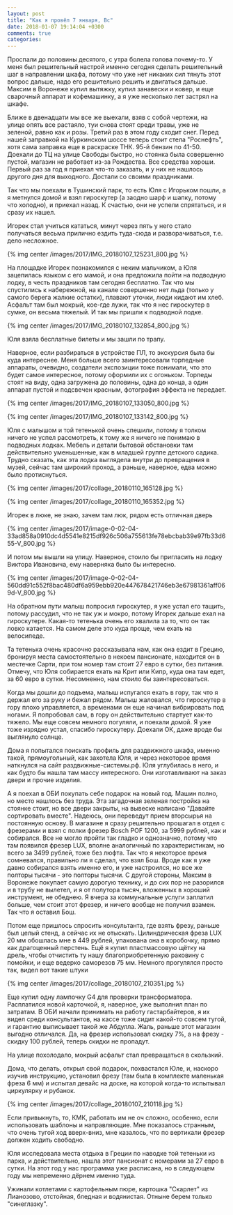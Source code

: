 ```yaml
---
layout: post
title: "Как я провёл 7 января, Вс"
date: 2018-01-07 19:14:04 +0300
comments: true
categories: 
---
```

Проспали до половины десятого, с утра болела голова почему-то. У меня был решительный настрой именно сегодня сделать решительный шаг в направлении шкафа, потому что уже нет никаких сил тянуть этот вопрос дальше, надо его решительно решить и двигаться дальше. Максим в Воронеже купил вытяжку, купил занавески и ковер, и еще сварочный аппарат и кофемашинку, а я уже несколько лет застрял на шкафе.

Ближе в двенадцати мы все же выехали, взяв с собой чертежи, на улице опять все растаяло, туи снова стоят среди травы, уже не зеленой, равно как и розы. Третий раз в этом году сходит снег. Перед нашей заправкой на Куркинском шоссе теперь стоит стела "Роснефть", хотя сама заправка еще в раскраске ТНК. 95-й бензин по 41-50. Доехали до ТЦ на улице Свободы быстро, но стоянка была совершенно пустой, магазин не работает из-за Рождества. Все средства хороши. Первый раз за год я приехал что-то заказать, и у них не нашлось другого дня для выходного. Достали со своими праздниками. 

Так что мы поехали в Тушинский парк, то есть Юля с Игорьком пошли, а я метнулся домой и взял гироскутер (а заодно шарф и шапку, потому что холодно), и приехал назад. К счастью, они не успели спрятаться, и я сразу их нашел. 

Игорек стал учиться кататься, минут через пять у него стало получаться весьма прилично ездить туда-сюда и разворачиваться, т.е. дело несложное.

{% img center /images/2017/IMG_20180107_125231_800.jpg %}

На площадке Игорек познакомился с неким мальчиком, а Юля зацепилась языком с его мамой, и она предложила пойти на подводную лодку, в честь праздников там сегодня бесплатно. Так что мы спустились к набережной, на канале совершенно нет льда (только у самого берега жалкие остатки), плавают уточки, люди кидают им хлеб. Асфальт там был мокрый, кое-где лужи, так что я нес гироскутер в сумке, он весьма тяжелый. И так мы пришли к подводной лодке.

{% img center /images/2017/IMG_20180107_132854_800.jpg %}

Юля взяла бесплатные билеты и мы зашли по трапу. 

Наверное, если разбираться в устройстве ПЛ, то экскурсия была бы куда интереснее. Меня больше всего заинтересовали торпедные аппараты, очевидно, создатели экспозиции тоже понимали, что это будет самое интересное, потому оформили их с огоньком. Торпеды стоят на виду, одна загружена до половины, одна до конца, а один аппарат пустой и подсвечен красным, фотография эффекта не передает.

{% img center /images/2017/IMG_20180107_133050_800.jpg %}

{% img center /images/2017/IMG_20180107_133142_800.jpg %}

Юля с малышом и той тетенькой очень спешили, потому я толком ничего не успел рассмотреть, к тому же я ничего не понимаю в подводных лодках. Мебель и детали бытовой обстановки там действительно уменьшенные, как в младшей группе детского садика. Трудно сказать, как эта лодка выглядела внутри до превращения в музей, сейчас там широкий проход, а раньше, наверное, едва можно было протиснуться.

{% img center /images/2017/collage_20180110_165128.jpg %}

{% img center /images/2017/collage_20180110_165352.jpg %}

Игорек в люке, не знаю, зачем там люк, рядом есть отличная дверь

{% img center /images/2017/image-0-02-04-33ad858a0910dc4d5541e8215df926c506a755613fe78ebcbab39e97fb33d655-V_800.jpg %}

И потом мы вышли на улицу. Наверное, стоило бы пригласить на лодку Виктора Ивановича, ему наверняка было бы интересно.

{% img center /images/2017/image-0-02-04-560dd91c552f8bac480df6a959ebb920e447678421746eb3e67981361aff069d-V_800.jpg %}

На обратном пути малыш попросил гироскутер, я уже устал его тащить, потому рассудил, что не так уж и мокро, потому Игорек дальше ехал на гироскутере. Какая-то тетенька очень его хвалила за то, что он так ловко катается. На самом деле это куда проще, чем ехать на велосипеде.

Та тетенька очень красочно рассказывала нам, как она ездит в Грецию, бронируя места самостоятельно в некоем пансионате, находится он в местечке Сарти, при том номер там стоит 27 евро в сутки, без питания. Отмечу, что Юля собирается ехать на Крит или Кипр, куда она там едет, за 60 евро в сутки. Несомненно, нам стоило бы заинтересоваться.

Когда мы дошли до подъема, малыш испугался ехать в гору, так что я держал его за руку и бежал рядом. Малыш жаловался, что гироскутер в гору плохо управляется, а временами он еще начинал вибрировать под ногами. Я попробовал сам, в гору он действительно стартует как-то тяжело. Мы еще совсем немного погуляли, и поехали домой. Я уже тоже изрядно устал, спасибо гироскутеру. Доехали ОК, даже вроде бы выглянуло солнце.

Дома я попытался поискать профиль для раздвижного шкафа, именно такой, прямоугольный, как захотела Юля, и через некоторое время наткнулся на сайт раздвижные-системы.рф. Юля углубилась в него, и как будто бы нашла там массу интересного. Они изготавливают на заказ двери и прочие изделия.

А я поехал в ОБИ покупать себе подарок на новый год. Машин полно, но место нашлось без труда. Эта загадочная зеленая постройка на стоянке стоит, но все двери закрыты, на вывеске написано "Давайте сортировать вместе". Надеюсь, они переведут прием вторсырья на постоянную основу. В магазине я сразу решительно прошагал в отдел с фрезерами и взял с полки фрезер Bosch POF 1200, за 5999 рублей, как и собирался. Все не могло пройти так гладко и однозначно, потому что там появился фрезер LUX, вполне аналогичный по характеристикам, но всего за 3499 рублей, тоже без люфта. Так что я некоторое время сомневался, правильно ли я сделал, что взял Бош. Вроде как я уже давно собирался взять именно его, и уже настроился, но все же полторы тысячи - это полторы тысячи. С другой стороны, Максим в Воронеже покупает самую дорогую технику, и до сих пор не разорился и в трубу не вылетел, и я от полутора тысяч, вложенных в хороший инструмент, не обеднею. Я вчера за коммунальные услуги заплатил больше, чем стоит этот фрезер, и ничего вообще не получил взамен. Так что я оставил Бош.

Потом еще пришлось спросить консультанта, где взять фрезу, раньше был целый стенд, а сейчас их не отыскать. Цилиндрическая фреза LUX 20 мм обошлась мне в 449 рублей, упакована она в коробочку, прямо как драгоценный перстень. Ещё я купил пластмассовую щётку на дрель, чтобы отчистить ту нашу благоприобретенную раковину с помойки, и еще ведерко саморезов 75 мм. Немного прогулялся просто так, видел вот такие штуки

{% img center /images/2017/collage_20180107_210351.jpg %}

Еще купил одну лампочку G4 для проверки трансформатора. Расплатился новой карточкой, я, наверное, уже выполнил план по затратам. В ОБИ начали принимать на работу гастарбайтеров, я их видел среди консультантов, на кассе тоже сидит какой-то совсем тугой, и гарантию выписывает такой же Абдулла. Жаль, раньше этот магазин выгодно отличался. Да, на фрезер использовал скидку 7%, а на фрезу - скидку 100 рублей, теперь скидки не пропадут.

На улице похолодало, мокрый асфальт стал превращаться в скользкий.

Дома, что делать, открыл свой подарок, похвастался Юле, и, наскоро изучив инструкцию, установил фрезу (там была в комплекте маленькая фреза 6 мм) и испытал девайс на доске, на которой когда-то испытывал циркулярку и рубанок. 

{% img center /images/2017/collage_20180107_210118.jpg %}

Если привыкнуть, то, КМК, работать им не оч сложно, особенно, если использовать шаблоны и направляющие. Мне показалось странным, что очень тугой ход вверх-вниз, мне казалось, что по вертикали фрезер должен ходить свободно.

Юля исследовала места отдыха в Греции по наводке той тетеньки из парка, и действительно, нашла этот пансионат с номерами за 27 евро в сутки. На этот год у нас программа уже расписана, но в следующем году мы непременно дёрнем именно туда.

Ужинали котлетами с картофельным пюре, картошка "Скарлет" из Лианозово, отстойная, бледная и водянистая. Отныне берем только "синеглазку".